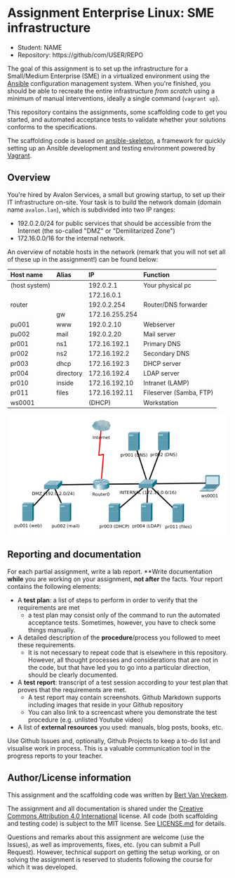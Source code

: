 # Assignment Enterprise Linux: SME infrastructure

- Student: NAME
- Repository: https://github/com/USER/REPO

The goal of this assignment is to set up the infrastructure for a Small/Medium Enterprise (SME) in a virtualized environment using the [Ansible](https://ansible.com/) configuration management system. When you're finished, you should be able to recreate the entire infrastructure *from scratch* using a minimum of manual interventions, ideally a single command (`vagrant up`).

This repository contains the assignments, some scaffolding code to get you started, and automated acceptance tests to validate whether your solutions conforms to the specifications.

The scaffolding code is based on [ansible-skeleton](https://github.com/bertvv/ansible-skeleton), a framework for quickly setting up an Ansible development and testing environment powered by [Vagrant](https://vagrantup.com).

## Overview

You're hired by Avalon Services, a small but growing startup, to set up their IT infrastructure on-site. Your task is to build the network domain (domain name `avalon.lan`), which is subdivided into two IP ranges:

- 192.0.2.0/24 for public services that should be accessible from the Internet (the so-called "DMZ" or "Demilitarized Zone")
- 172.16.0.0/16 for the internal network.

An overview of notable hosts in the network (remark that you will not set all of these up in the assignment!) can be found below:

| Host name     | Alias     | IP             | Function                 |
| :---          | :---      | :---           | :---                     |
| (host system) |           | 192.0.2.1      | Your physical pc         |
|               |           | 172.16.0.1     |                          |
| router        |           | 192.0.2.254    | Router/DNS forwarder     |
|               | gw        | 172.16.255.254 |                          |
| pu001         | www       | 192.0.2.10     | Webserver                |
| pu002         | mail      | 192.0.2.20     | Mail server              |
| pr001         | ns1       | 172.16.192.1   | Primary DNS              |
| pr002         | ns2       | 172.16.192.2   | Secondary DNS            |
| pr003         | dhcp      | 172.16.192.3   | DHCP server              |
| pr004         | directory | 172.16.192.4   | LDAP server              |
| pr010         | inside    | 172.16.192.10  | Intranet (LAMP)          |
| pr011         | files     | 172.16.192.11  | Fileserver (Samba, FTP)  |
| ws0001        |           | (DHCP)         | Workstation              |

![Diagram of the network to be set up](assignment/avalon-network.png)

## Reporting and documentation

For each partial assignment, write a lab report. **Write documentation **while** you are working on your assignment, **not after** the facts. Your report contains the following elements:

- A **test plan**: a list of steps to perform in order to verify that the requirements are met
    - a test plan may consist only of the command to run the automated acceptance tests. Sometimes, however, you have to check some things manually.
- A detailed description of the **procedure**/process you followed to meet these requirements.
    - It is not necessary to repeat code that is elsewhere in this repository. However, all thought processes and considerations that are not in the code, but that have led you to go into a particular direction, should be clearly documented.
- A **test report**: transcript of a test session according to your test plan that proves that the requirements are met.
    - A test report may contain screenshots. Github Markdown supports including images that reside in your Github repository
    - You can also link to a screencast where you demonstrate the test procedure (e.g. unlisted Youtube video)
- A list of **external resources** you used: manuals, blog posts, books, etc.

Use Github Issues and, optionally, Github Projects to keep a to-do list and visualise work in process. This is a valuable communication tool in the progress reports to your teacher.

## Author/License information

This assignment and the scaffolding code was written by [Bert Van Vreckem](https://github.com/bertvv/).

The assignment and all documentation is shared under the [Creative Commons Attribution 4.0 International](http://creativecommons.org/licenses/by/4.0/) license. All code (both scaffolding and testing code) is subject to the MIT license. See [LICENSE.md](LICENSE.md) for details.

Questions and remarks about this assignment are welcome (use the Issues), as well as improvements, fixes, etc. (you can submit a Pull Request). However, technical support on getting the setup working, or on solving the assignment is reserved to students following the course for which it was developed.
